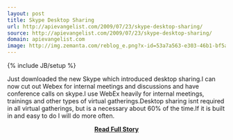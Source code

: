 ```yaml
---
layout: post
title: Skype Desktop Sharing
url: http://apievangelist.com/2009/07/23/skype-desktop-sharing/
source: http://apievangelist.com/2009/07/23/skype-desktop-sharing/
domain: apievangelist.com
image: http://img.zemanta.com/reblog_e.png?x-id=53a7a563-e303-46b1-bf5a-cad9f813c8c2
---
```

{% include JB/setup %}<p>Just downloaded the new Skype which introduced desktop sharing.I can now cut out Webex for internal meetings and discussions and have conference calls on skype.I use WebEx heavily for internal meetings, trainings and other types of virtual gatherings.Desktop sharing isnt required in all virtual gatherings, but is a necessary about 60% of the time.If it is built in and easy to do I will do more often.</p>
<center><p><a href="http://apievangelist.com/2009/07/23/skype-desktop-sharing/" style='padding:25px; font-sze:18px; font-weight: bold;'>Read Full Story</a></p></center>
